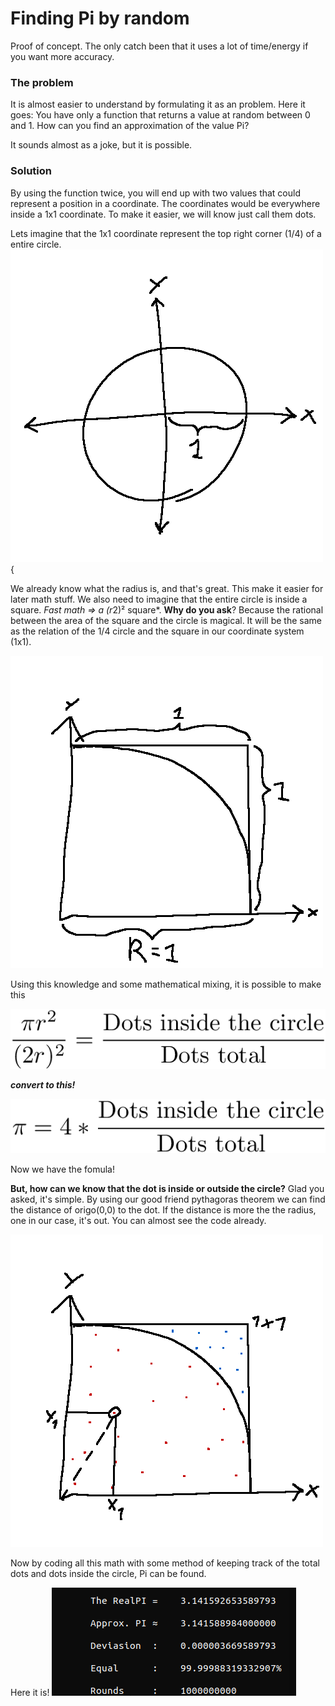 
# Finding Pi by random
Proof of concept. The only catch been that it uses a lot of time/energy if you want more accuracy.

### The problem
It is almost easier to understand by formulating it as an problem. Here it goes:
You have only a function that returns a value at random between 0 and 1. How can you find an approximation of the value Pi?

It sounds almost as a joke, but it is possible. 

### Solution
By using the function twice, you will end up with two values that could represent a position in a coordinate. The coordinates would be everywhere inside a 1x1 coordinate. To make it easier, we will know just call them dots.

Lets imagine that the 1x1 coordinate represent the top right corner (1/4) of a entire circle. 
![Relation|](img/ballen.png){


We already know what the radius is, and that's great. This make it easier for later math stuff. 
We also need to imagine that the entire circle is inside a square. *Fast math => a (r*2)² square*. 
**Why do you ask**? Because the rational between the area of the square and the circle is magical. 
It will be the same as the relation of the 1/4 circle and the square in our coordinate system (1x1).

![Zoom](img/zoom.png)





Using this knowledge and some mathematical mixing, it is possible to make this

![FirstFormula](img/relation.png)

***convert to this!*** 

![lastFormula](img/formula.png)

Now we have the fomula!

**But, how can we know that the dot is inside or outside the circle?** Glad you asked, it's simple. By using our good friend pythagoras theorem we can find the distance of origo(0,0) to the dot. If the distance is more the the radius, one in our case, it's out. You can almost see the code already.

![dotsdist](img/dotsKordi.png)

Now by coding all this math with some method of keeping track of the total dots and dots inside the circle, Pi can be found. 



Here it is!
![res](img/screen.png)
